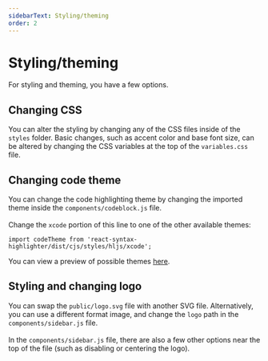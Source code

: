 ```yaml
---
sidebarText: Styling/theming
order: 2
---
```

# Styling/theming

For styling and theming, you have a few options.

## Changing CSS

You can alter the styling by changing any of the CSS files inside of the `styles` folder. Basic changes,
such as accent color and base font size, can be altered by changing the CSS variables at the top of the `variables.css` file.

## Changing code theme

You can change the code highlighting theme by changing the imported theme inside the `components/codeblock.js` file.\
\
Change the `xcode` portion of this line to one of the other available themes:
```
import codeTheme from 'react-syntax-highlighter/dist/cjs/styles/hljs/xcode';
```
You can view a preview of possible themes [here](https://highlightjs.org/static/demo/).

## Styling and changing logo

You can swap the `public/logo.svg` file with another SVG file. Alternatively, you can use a different format image, and change the `logo` path in the `components/sidebar.js` file.\
\
In the `components/sidebar.js` file, there are also a few other options near the top of the file (such as disabling or centering the logo).